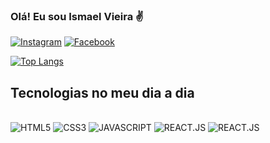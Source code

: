 ### Olá! Eu sou Ismael Vieira ✌
[![Instagram](https://img.shields.io/badge/Instagram-E4405F?style=for-the-badge&logo=instagram&logoColor=white)](https://www.instagram.com/leo_vieira796/)
[![Facebook](https://img.shields.io/badge/Facebook-1877F2?style=for-the-badge&logo=facebook&logoColor=white)](https://www.facebook.com/ismael.vieira.1671/?locale=pt_BR)



[![Top Langs](https://github-readme-stats.vercel.app/api/top-langs/?username=ismaelvieira12&layout=donut)](https://github.com/ismaelvieira12)

## Tecnologias no meu dia a dia

<div><br/>
    <img alignm="center" alt="HTML5" src="https://img.shields.io/badge/HTML5-E34F26?style=for-the-badge&logo=html5&logoColor=white">
    <img alignm="center" alt="CSS3" src="https://img.shields.io/badge/CSS3-1572B6?style=for-the-badge&logo=css3&logoColor=white">
    <img alignm="center" alt="JAVASCRIPT" src="https://img.shields.io/badge/JavaScript-F7DF1E?style=for-the-badge&logo=javascript&logoColor=black">
    <img alignm="center" alt="REACT.JS" src="https://img.shields.io/badge/React-283845?style=for-the-badge&logo=react&logoColor=61DAFB">
    <img alignm="center" alt="REACT.JS" src="https://img.shields.io/badge/MySQL-005C84?style=for-the-badge&logo=mysql&logoColor=white">
</div>
